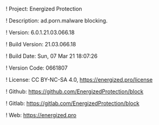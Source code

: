 ! Project: Energized Protection

! Description: ad.porn.malware blocking.

! Version: 6.0.1.21.03.066.18

! Build Version: 21.03.066.18

! Build Date: Sun, 07 Mar 21 18:07:26

! Version Code: 0661807

! License: CC BY-NC-SA 4.0, https://energized.pro/license

! Github: https://github.com/EnergizedProtection/block

! Gitlab: https://gitlab.com/EnergizedProtection/block


! Web: https://energized.pro

